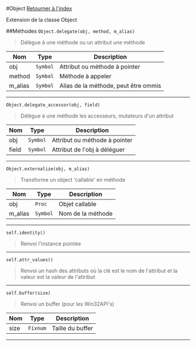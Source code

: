 #Object
[Retourner à l'index](README.md)

Extension de la classe Object

##Méthodes
`Object.delegate(obj, method, m_alias)`

> Délègue à une méthode ou un attribut une méthode  
  
Nom|Type|Description  
--- | --- | ---  
obj|`Symbol`|Attribut ou méthode à pointer  
method|`Symbol`|Méthode à appeler  
m_alias|`Symbol`|Alias de la méthode, peut être ommis  
  
- - -

`Object.delegate_accessor(obj, field)`

> Délègue à une méthode les accesseurs, mutateurs d'un attribut  
  
Nom|Type|Description  
--- | --- | ---  
obj|`Symbol`|Attribut ou méthode à pointer  
field|`Symbol`|Attribut de l'obj à déléguer  
  
- - -

`Object.externalize(obj, m_alias)`

> Transforme un object 'callable' en méthode  
  
Nom|Type|Description  
--- | --- | ---  
obj|`Proc`|Objet callable  
m_alias|`Symbol`|Nom de la méthode  
  
- - -

`self.identity()`

> Renvoi l'instance pointée  
  
  
- - -

`self.attr_values()`

> Renvoi un hash des attributs où la clé est le nom de l'attribut
                            et la valeur est la valeur de l'attribut  
  
  
- - -

`self.buffer(size)`

> Renvoi un buffer (pour les Win32API's)  
  
Nom|Type|Description  
--- | --- | ---  
size|`Fixnum`|Taille du buffer  
  
- - -

